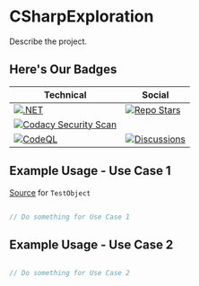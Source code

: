 # CSharpExploration

Describe the project.

## Here's Our Badges

| Technical | Social |
|---|---|
| [![.NET](https://github.com/OrganizationName/CSharpExploration/actions/workflows/dotnet.yml/badge.svg)](https://github.com/OrganizationName/CSharpExploration/actions/workflows/dotnet.yml) | [![Repo Stars](https://img.shields.io/github/stars/OrganizationName/CSharpExploration?label=Repository%20Stars&style=plastic)](https://github.com/OrganizationName/CSharpExploration) |
| [![Codacy Security Scan](https://github.com/OrganizationName/CSharpExploration/actions/workflows/codacy-analysis.yml/badge.svg)](https://github.com/OrganizationName/CSharpExploration/actions/workflows/codacy-analysis.yml) |  |
| [![CodeQL](https://github.com/OrganizationName/CSharpExploration/actions/workflows/codeql-analysis.yml/badge.svg)](https://github.com/OrganizationName/CSharpExploration/actions/workflows/codeql-analysis.yml) | [![Discussions](https://img.shields.io/github/discussions/OrganizationName/CSharpExploration)](https://github.com/OrganizationName/CSharpExploration/discussions) |

## Example Usage - Use Case 1

[Source](https://github.com/OrganizationName/CSharpExploration/blob/main/tests/CSharpExploration.Tests/TestObject.cs) for `TestObject`

```csharp

// Do something for Use Case 1

```

## Example Usage - Use Case 2

```csharp

// Do something for Use Case 2

```
